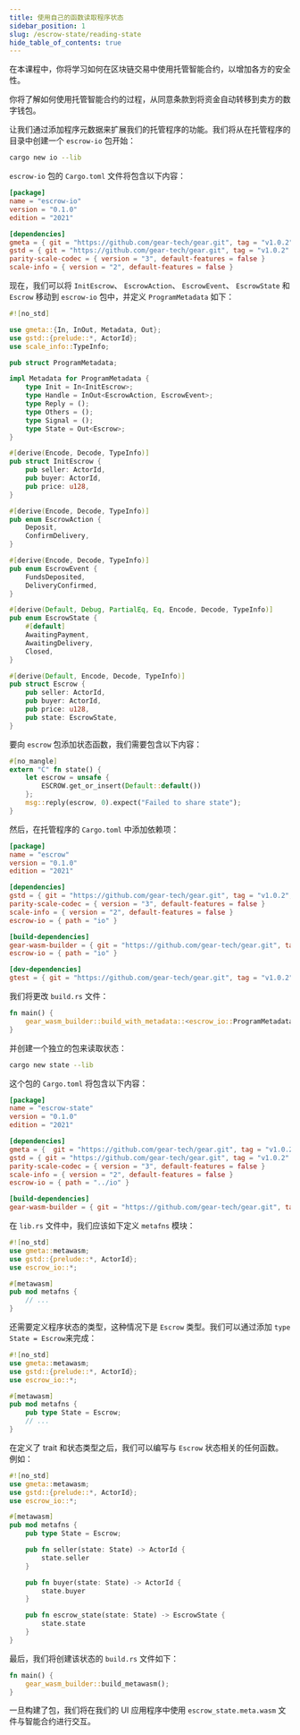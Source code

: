 ```yaml
---
title: 使用自己的函数读取程序状态
sidebar_position: 1
slug: /escrow-state/reading-state
hide_table_of_contents: true
---
```


在本课程中，你将学习如何在区块链交易中使用托管智能合约，以增加各方的安全性。

你将了解如何使用托管智能合约的过程，从同意条款到将资金自动转移到卖方的数字钱包。

让我们通过添加程序元数据来扩展我们的托管程序的功能。我们将从在托管程序的目录中创建一个 `escrow-io` 包开始：

```bash
cargo new io --lib
```

`escrow-io` 包的 `Cargo.toml` 文件将包含以下内容：

```toml title="io/Cargo.toml"
[package]
name = "escrow-io"
version = "0.1.0"
edition = "2021"

[dependencies]
gmeta = { git = "https://github.com/gear-tech/gear.git", tag = "v1.0.2" }
gstd = { git = "https://github.com/gear-tech/gear.git", tag = "v1.0.2" }
parity-scale-codec = { version = "3", default-features = false }
scale-info = { version = "2", default-features = false }
```

现在，我们可以将 `InitEscrow`、 `EscrowAction`、 `EscrowEvent`、 `EscrowState` 和 `Escrow` 移动到 `escrow-io` 包中，并定义 `ProgramMetadata` 如下：

```rust title="io/src/lib.rs"
#![no_std]

use gmeta::{In, InOut, Metadata, Out};
use gstd::{prelude::*, ActorId};
use scale_info::TypeInfo;

pub struct ProgramMetadata;

impl Metadata for ProgramMetadata {
    type Init = In<InitEscrow>;
    type Handle = InOut<EscrowAction, EscrowEvent>;
    type Reply = ();
    type Others = ();
    type Signal = ();
    type State = Out<Escrow>;
}

#[derive(Encode, Decode, TypeInfo)]
pub struct InitEscrow {
    pub seller: ActorId,
    pub buyer: ActorId,
    pub price: u128,
}

#[derive(Encode, Decode, TypeInfo)]
pub enum EscrowAction {
    Deposit,
    ConfirmDelivery,
}

#[derive(Encode, Decode, TypeInfo)]
pub enum EscrowEvent {
    FundsDeposited,
    DeliveryConfirmed,
}

#[derive(Default, Debug, PartialEq, Eq, Encode, Decode, TypeInfo)]
pub enum EscrowState {
    #[default]
    AwaitingPayment,
    AwaitingDelivery,
    Closed,
}

#[derive(Default, Encode, Decode, TypeInfo)]
pub struct Escrow {
    pub seller: ActorId,
    pub buyer: ActorId,
    pub price: u128,
    pub state: EscrowState,
}
```

要向 `escrow` 包添加状态函数，我们需要包含以下内容：

```rust title="src/lib.rs"
#[no_mangle]
extern "C" fn state() {
    let escrow = unsafe {
        ESCROW.get_or_insert(Default::default())
    };
    msg::reply(escrow, 0).expect("Failed to share state");
}
```

然后，在托管程序的 `Cargo.toml` 中添加依赖项：

```toml title="Cargo.toml"
[package]
name = "escrow"
version = "0.1.0"
edition = "2021"

[dependencies]
gstd = { git = "https://github.com/gear-tech/gear.git", tag = "v1.0.2", features = ["debug"] }
parity-scale-codec = { version = "3", default-features = false }
scale-info = { version = "2", default-features = false }
escrow-io = { path = "io" }

[build-dependencies]
gear-wasm-builder = { git = "https://github.com/gear-tech/gear.git", tag = "v1.0.2", features = ["wasm-opt"] }
escrow-io = { path = "io" }

[dev-dependencies]
gtest = { git = "https://github.com/gear-tech/gear.git", tag = "v1.0.2" }
```

我们将更改 `build.rs` 文件：

```rust title="build.rs"
fn main() {
    gear_wasm_builder::build_with_metadata::<escrow_io::ProgramMetadata>();
}
```

并创建一个独立的包来读取状态：

```bash
cargo new state --lib
```

这个包的 `Cargo.toml` 将包含以下内容：

```toml title="state/Cargo.toml"
[package]
name = "escrow-state"
version = "0.1.0"
edition = "2021"

[dependencies]
gmeta = {  git = "https://github.com/gear-tech/gear.git", tag = "v1.0.2", features = ["codegen"] }
gstd = { git = "https://github.com/gear-tech/gear.git", tag = "v1.0.2" }
parity-scale-codec = { version = "3", default-features = false }
scale-info = { version = "2", default-features = false }
escrow-io = { path = "../io" }

[build-dependencies]
gear-wasm-builder = { git = "https://github.com/gear-tech/gear.git", tag = "v1.0.2", features = ["metawasm", "wasm-opt"] }
```

在 `lib.rs` 文件中，我们应该如下定义 `metafns` 模块：

```rust title="state/src/lib.rs"
#![no_std]
use gmeta::metawasm;
use gstd::{prelude::*, ActorId};
use escrow_io::*;

#[metawasm]
pub mod metafns {
    // ...
}
```

还需要定义程序状态的类型，这种情况下是 `Escrow` 类型。我们可以通过添加 `type State = Escrow`来完成：

```rust title="state/src/lib.rs"
#![no_std]
use gmeta::metawasm;
use gstd::{prelude::*, ActorId};
use escrow_io::*;

#[metawasm]
pub mod metafns {
    pub type State = Escrow;
    // ...
}
```

在定义了 trait 和状态类型之后，我们可以编写与 `Escrow` 状态相关的任何函数。例如：

```rust title="state/src/lib.rs"
#![no_std]
use gmeta::metawasm;
use gstd::{prelude::*, ActorId};
use escrow_io::*;

#[metawasm]
pub mod metafns {
    pub type State = Escrow;

    pub fn seller(state: State) -> ActorId {
        state.seller
    }

    pub fn buyer(state: State) -> ActorId {
        state.buyer
    }

    pub fn escrow_state(state: State) -> EscrowState {
        state.state
    }
}
```

最后，我们将创建该状态的 `build.rs` 文件如下：

```rust title="state/build.rs"
fn main() {
    gear_wasm_builder::build_metawasm();
}
```

一旦构建了包，我们将在我们的 UI 应用程序中使用 `escrow_state.meta.wasm` 文件与智能合约进行交互。

